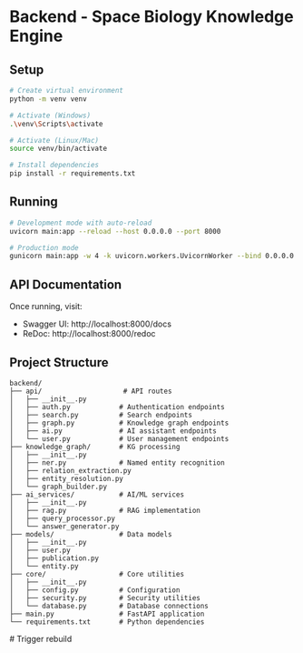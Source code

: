 # Backend - Space Biology Knowledge Engine

## Setup

```bash
# Create virtual environment
python -m venv venv

# Activate (Windows)
.\venv\Scripts\activate

# Activate (Linux/Mac)
source venv/bin/activate

# Install dependencies
pip install -r requirements.txt
```

## Running

```bash
# Development mode with auto-reload
uvicorn main:app --reload --host 0.0.0.0 --port 8000

# Production mode
gunicorn main:app -w 4 -k uvicorn.workers.UvicornWorker --bind 0.0.0.0:8000
```

## API Documentation

Once running, visit:
- Swagger UI: http://localhost:8000/docs
- ReDoc: http://localhost:8000/redoc

## Project Structure

```
backend/
├── api/                    # API routes
│   ├── __init__.py
│   ├── auth.py            # Authentication endpoints
│   ├── search.py          # Search endpoints
│   ├── graph.py           # Knowledge graph endpoints
│   ├── ai.py              # AI assistant endpoints
│   └── user.py            # User management endpoints
├── knowledge_graph/       # KG processing
│   ├── __init__.py
│   ├── ner.py             # Named entity recognition
│   ├── relation_extraction.py
│   ├── entity_resolution.py
│   └── graph_builder.py
├── ai_services/           # AI/ML services
│   ├── __init__.py
│   ├── rag.py             # RAG implementation
│   ├── query_processor.py
│   └── answer_generator.py
├── models/                # Data models
│   ├── __init__.py
│   ├── user.py
│   ├── publication.py
│   └── entity.py
├── core/                  # Core utilities
│   ├── __init__.py
│   ├── config.py          # Configuration
│   ├── security.py        # Security utilities
│   └── database.py        # Database connections
├── main.py                # FastAPI application
└── requirements.txt       # Python dependencies
```
#   T r i g g e r   r e b u i l d  
 